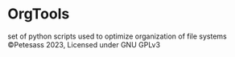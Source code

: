 # OrgTools
set of python scripts used to optimize organization of file systems
©Petesass 2023, Licensed under GNU GPLv3
